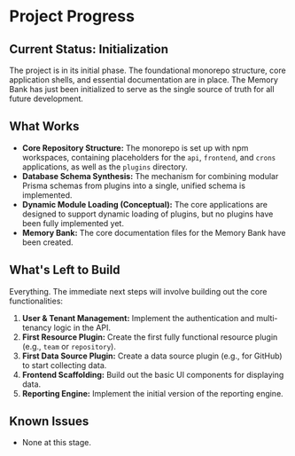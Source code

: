 # Project Progress

## Current Status: Initialization

The project is in its initial phase. The foundational monorepo structure, core application shells, and essential documentation are in place. The Memory Bank has just been initialized to serve as the single source of truth for all future development.

## What Works

-   **Core Repository Structure:** The monorepo is set up with npm workspaces, containing placeholders for the `api`, `frontend`, and `crons` applications, as well as the `plugins` directory.
-   **Database Schema Synthesis:** The mechanism for combining modular Prisma schemas from plugins into a single, unified schema is implemented.
-   **Dynamic Module Loading (Conceptual):** The core applications are designed to support dynamic loading of plugins, but no plugins have been fully implemented yet.
-   **Memory Bank:** The core documentation files for the Memory Bank have been created.

## What's Left to Build

Everything. The immediate next steps will involve building out the core functionalities:

1.  **User & Tenant Management:** Implement the authentication and multi-tenancy logic in the API.
2.  **First Resource Plugin:** Create the first fully functional resource plugin (e.g., `team` or `repository`).
3.  **First Data Source Plugin:** Create a data source plugin (e.g., for GitHub) to start collecting data.
4.  **Frontend Scaffolding:** Build out the basic UI components for displaying data.
5.  **Reporting Engine:** Implement the initial version of the reporting engine.

## Known Issues

-   None at this stage.
